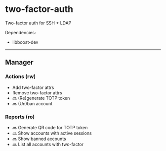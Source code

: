 # two-factor-auth
Two-factor auth for SSH + LDAP

Dependencies:
- libboost-dev

---

## Manager
### Actions (rw)
- Add two-factor attrs
- Remove two-factor attrs
- :soon: (Re)generate TOTP token
- :soon: (Un)ban account

### Reports (ro)
- :soon: Generate QR code for TOTP token
- :soon: Show accounts with active sessions
- :soon: Show banned accounts
- :soon: List all accounts with two-factor
